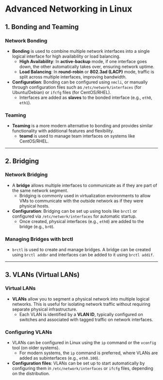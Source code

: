 # Advanced Networking in Linux

## 1. Bonding and Teaming

### Network Bonding
- **Bonding** is used to combine multiple network interfaces into a single logical interface for high availability or load balancing.
  - **High Availability**: In **active-backup** mode, if one interface goes down, the other automatically takes over, ensuring network uptime.
  - **Load Balancing**: In **round-robin** or **802.3ad (LACP)** mode, traffic is split across multiple interfaces, improving bandwidth.
- **Configuration**: Bonding can be configured using `nmcli`, or manually through configuration files such as `/etc/network/interfaces` (for Ubuntu/Debian) or `ifcfg` files (for CentOS/RHEL).
  - Interfaces are added as **slaves** to the bonded interface (e.g., `eth0`, `eth1`).

### Teaming
- **Teaming** is a more modern alternative to bonding and provides similar functionality with additional features and flexibility.
  - **teamd** is used to manage team interfaces on systems like CentOS/RHEL.

---

## 2. Bridging

### Network Bridging
- A **bridge** allows multiple interfaces to communicate as if they are part of the same network segment.
  - Bridging is commonly used in virtualization environments to allow VMs to communicate with the outside network as if they were physical hosts.
- **Configuration**: Bridging can be set up using tools like `brctl` or configured via `/etc/network/interfaces` for automatic startup.
  - Once created, physical interfaces (e.g., `eth0`) are added to the bridge (e.g., `br0`).

### Managing Bridges with brctl
- `brctl` is used to create and manage bridges. A bridge can be created using `brctl addbr` and interfaces can be added to it using `brctl addif`.

---

## 3. VLANs (Virtual LANs)

### Virtual LANs
- **VLANs** allow you to segment a physical network into multiple logical networks. This is useful for isolating network traffic without requiring separate physical infrastructure.
  - Each VLAN is identified by a **VLAN ID**, typically configured on switches and associated with tagged traffic on network interfaces.

### Configuring VLANs
- VLANs can be configured in Linux using the `ip` command or the `vconfig` tool (on older systems).
  - For modern systems, the `ip` command is preferred, where VLANs are added as subinterfaces (e.g., `eth0.100`).
- **Configuration files**: VLANs can be set up to start automatically by configuring them in `/etc/network/interfaces` or `ifcfg` files, depending on the distribution.
